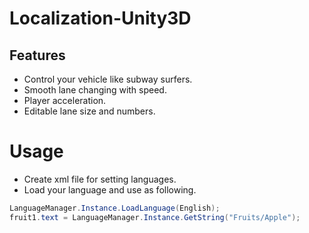 # Localization-Unity3D
## Features

* Control your vehicle like subway surfers.
* Smooth lane changing with speed.
* Player acceleration.
* Editable lane size and numbers.

# Usage

* Create xml file for setting languages.
* Load your language and use as following.

```cs
LanguageManager.Instance.LoadLanguage(English);
fruit1.text = LanguageManager.Instance.GetString("Fruits/Apple");
```


